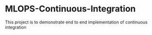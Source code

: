 # MLOPS-Continuous-Integration
This project is to demonstrate end to end implementation of continuous integration
